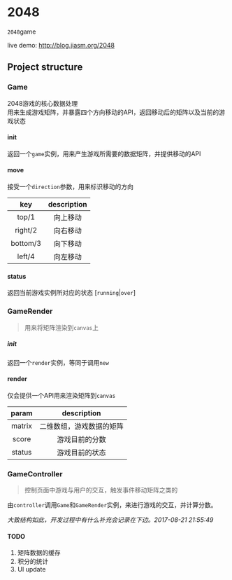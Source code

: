 # 2048
`2048`game

live demo: http://blog.jiasm.org/2048

## Project structure

### Game

2048游戏的核心数据处理  
用来生成游戏矩阵，并暴露四个方向移动的API，返回移动后的矩阵以及当前的游戏状态

#### init

返回一个`game`实例，用来产生游戏所需要的数据矩阵，并提供移动的API

#### move

接受一个`direction`参数，用来标识移动的方向

key       | description
:-:       | :-:
top/1     | 向上移动
right/2   | 向右移动
bottom/3  | 向下移动
left/4    | 向左移动


#### status

返回当前游戏实例所对应的状态 [`running`|`over`]

### GameRender

> 用来将矩阵渲染到`canvas`上

##### init

返回一个`render`实例，等同于调用`new`

#### render

仅会提供一个API用来渲染矩阵到`canvas`  

param   | description
:-:     | :-:
matrix  | 二维数组，游戏数据的矩阵
score   | 游戏目前的分数
status  | 游戏目前的状态

### GameController

> 控制页面中游戏与用户的交互，触发事件移动矩阵之类的

由`controller`调用`Game`和`GameRender`实例，来进行游戏的交互，并计算分数。

*大致结构如此，开发过程中有什么补充会记录在下边。2017-08-21 21:55:49*

#### TODO

1. 矩阵数据的缓存
2. 积分的统计
3. UI update
